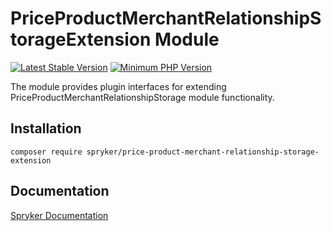 # PriceProductMerchantRelationshipStorageExtension Module

[![Latest Stable Version](https://poser.pugx.org/spryker/price-product-merchant-relationship-storage-extension/v/stable.svg)](https://packagist.org/packages/spryker/price-product-merchant-relationship-storage-extension)
[![Minimum PHP Version](https://img.shields.io/badge/php-%3E%3D%208.2-8892BF.svg)](https://php.net/)

The module provides plugin interfaces for extending PriceProductMerchantRelationshipStorage module functionality.

## Installation

```
composer require spryker/price-product-merchant-relationship-storage-extension
```

## Documentation

[Spryker Documentation](https://docs.spryker.com)
